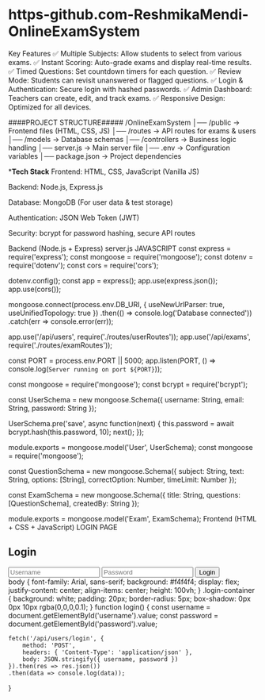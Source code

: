 # https-github.com-ReshmikaMendi-OnlineExamSystem
Key Features
✅ Multiple Subjects: Allow students to select from various exams.
✅ Instant Scoring: Auto-grade exams and display real-time results.
✅ Timed Questions: Set countdown timers for each question. 
✅ Review Mode: Students can revisit unanswered or flagged questions.
✅ Login & Authentication: Secure login with hashed passwords. 
✅ Admin Dashboard: Teachers can create, edit, and track exams.
✅ Responsive Design: Optimized for all devices.

####PROJECT STRUCTURE#####
/OnlineExamSystem
│── /public        → Frontend files (HTML, CSS, JS)
│── /routes        → API routes for exams & users
│── /models        → Database schemas
│── /controllers   → Business logic handling
│── server.js      → Main server file
│── .env           → Configuration variables
│── package.json   → Project dependencies


*****Tech Stack****
Frontend: HTML, CSS, JavaScript (Vanilla JS)

Backend: Node.js, Express.js

Database: MongoDB (For user data & test storage)

Authentication: JSON Web Token (JWT)

Security: bcrypt for password hashing, secure API routes

Backend (Node.js + Express)
server.js
JAVASCRIPT
const express = require('express');
const mongoose = require('mongoose');
const dotenv = require('dotenv');
const cors = require('cors');

dotenv.config();
const app = express();
app.use(express.json());
app.use(cors());

mongoose.connect(process.env.DB_URI, { useNewUrlParser: true, useUnifiedTopology: true })
    .then(() => console.log('Database connected'))
    .catch(err => console.error(err));

app.use('/api/users', require('./routes/userRoutes'));
app.use('/api/exams', require('./routes/examRoutes'));

const PORT = process.env.PORT || 5000;
app.listen(PORT, () => console.log(`Server running on port ${PORT}`));

const mongoose = require('mongoose');
const bcrypt = require('bcrypt');

const UserSchema = new mongoose.Schema({
    username: String,
    email: String,
    password: String
});

UserSchema.pre('save', async function(next) {
    this.password = await bcrypt.hash(this.password, 10);
    next();
});

module.exports = mongoose.model('User', UserSchema);
const mongoose = require('mongoose');

const QuestionSchema = new mongoose.Schema({
    subject: String,
    text: String,
    options: [String],
    correctOption: Number,
    timeLimit: Number
});

const ExamSchema = new mongoose.Schema({
    title: String,
    questions: [QuestionSchema],
    createdBy: String
});

module.exports = mongoose.model('Exam', ExamSchema);
Frontend (HTML + CSS + JavaScript) LOGIN PAGE
<!DOCTYPE html>
<html lang="en">
<head>
    <meta charset="UTF-8">
    <meta name="viewport" content="width=device-width, initial-scale=1.0">
    <title>Online Exam Login</title>
    <link rel="stylesheet" href="styles.css">
</head>
<body>
    <div class="login-container">
        <h2>Login</h2>
        <input type="text" id="username" placeholder="Username">
        <input type="password" id="password" placeholder="Password">
        <button onclick="login()">Login</button>
    </div>
    <script src="script.js"></script>
</body>
</html>
body {
    font-family: Arial, sans-serif;
    background: #f4f4f4;
    display: flex;
    justify-content: center;
    align-items: center;
    height: 100vh;
}
.login-container {
    background: white;
    padding: 20px;
    border-radius: 5px;
    box-shadow: 0px 0px 10px rgba(0,0,0,0.1);
}
function login() {
    const username = document.getElementById('username').value;
    const password = document.getElementById('password').value;
    
    fetch('/api/users/login', {
        method: 'POST',
        headers: { 'Content-Type': 'application/json' },
        body: JSON.stringify({ username, password })
    }).then(res => res.json())
    .then(data => console.log(data));
}

